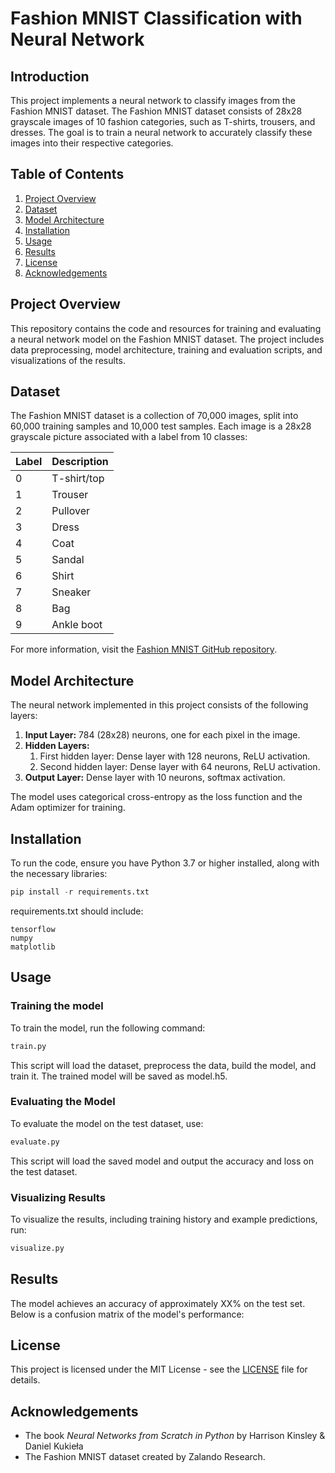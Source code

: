 # Fashion MNIST Classification with Neural Network

## Introduction

This project implements a neural network to classify images from the Fashion MNIST dataset. The Fashion MNIST dataset consists of 28x28 grayscale images of 10 fashion categories, such as T-shirts, trousers, and dresses. The goal is to train a neural network to accurately classify these images into their respective categories.

## Table of Contents

1. [Project Overview](#project-overview)
2. [Dataset](#dataset)
3. [Model Architecture](#model-architecture)
4. [Installation](#installation)
5. [Usage](#usage)
6. [Results](#results)
7. [License](#license)
8. [Acknowledgements](#acknowledgements)

## Project Overview

This repository contains the code and resources for training and evaluating a neural network model on the Fashion MNIST dataset. The project includes data preprocessing, model architecture, training and evaluation scripts, and visualizations of the results.

## Dataset

The Fashion MNIST dataset is a collection of 70,000 images, split into 60,000 training samples and 10,000 test samples. Each image is a 28x28 grayscale picture associated with a label from 10 classes:

| Label | Description   |
|-------|---------------|
| 0     | T-shirt/top   |
| 1     | Trouser       |
| 2     | Pullover      |
| 3     | Dress         |
| 4     | Coat          |
| 5     | Sandal        |
| 6     | Shirt         |
| 7     | Sneaker       |
| 8     | Bag           |
| 9     | Ankle boot    |

For more information, visit the [Fashion MNIST GitHub repository](https://github.com/zalandoresearch/fashion-mnist).

## Model Architecture

The neural network implemented in this project consists of the following layers:

1. **Input Layer:** 784 (28x28) neurons, one for each pixel in the image.
2. **Hidden Layers:**
   1. First hidden layer: Dense layer with 128 neurons, ReLU activation. 
   2. Second hidden layer: Dense layer with 64 neurons, ReLU activation.
3. **Output Layer:** Dense layer with 10 neurons, softmax activation.

The model uses categorical cross-entropy as the loss function and the Adam optimizer for training.

## Installation

To run the code, ensure you have Python 3.7 or higher installed, along with the necessary libraries:

```Python
pip install -r requirements.txt
```

requirements.txt should include:

```
tensorflow
numpy
matplotlib
```

## Usage

### Training the model

To train the model, run the following command:

```Python
train.py
```

This script will load the dataset, preprocess the data, build the model, and train it. The trained model will be saved as model.h5.

### Evaluating the Model

To evaluate the model on the test dataset, use:

```Python
evaluate.py
```

This script will load the saved model and output the accuracy and loss on the test dataset.

### Visualizing Results

To visualize the results, including training history and example predictions, run:

```Python
visualize.py
```

## Results

The model achieves an accuracy of approximately XX% on the test set. Below is a confusion matrix of the model's performance:

## License

This project is licensed under the MIT License - see the [LICENSE](LICENSE) file for details.

## Acknowledgements

* The book *Neural Networks from Scratch in Python* by Harrison Kinsley & Daniel Kukieła
* The Fashion MNIST dataset created by Zalando Research.
